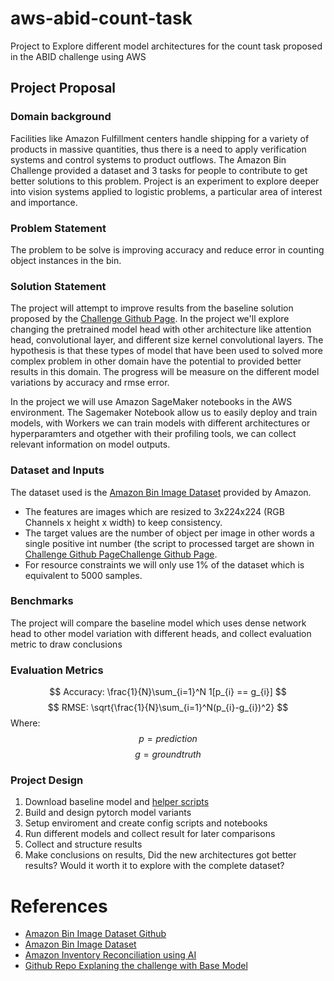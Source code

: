 # aws-abid-count-task
Project to Explore different model architectures for the count task proposed in the ABID challenge using AWS 

## Project Proposal
### Domain background
Facilities like Amazon Fulfillment centers handle shipping for a variety of products in massive quantities, thus there is a need to apply verification systems and control systems to product outflows. 
The Amazon Bin Challenge provided a dataset and 3 tasks for people to contribute to get better solutions to this problem.
Project is an experiment to explore deeper into vision systems applied to logistic problems, a particular area of interest and importance.

### Problem Statement
The problem to be solve is improving accuracy and reduce error in counting object instances in the bin. 

### Solution Statement
The project will attempt to improve results from the baseline solution proposed by the [Challenge Github Page](https://github.com/awslabs/open-data-docs/tree/main/docs/aft-vbi-pds).
In the project we'll explore changing the pretrained model head with other architecture like attention head, convolutional layer, and different size kernel convolutional layers.
The hypothesis is that these types of model that have been used to solved more complex problem in other domain have the potential to provided better results in this domain.
The progress will be measure on the different model variations by accuracy and rmse error.

In the project we will use Amazon SageMaker notebooks in the AWS environment. The Sagemaker Notebook allow us to easily deploy and train models, with Workers we can train models with different architectures or hyperparamters and otgether with their profiling tools, we can collect relevant information on model outputs.

### Dataset and Inputs
The dataset used is the [Amazon Bin Image Dataset](https://github.com/awslabs/open-data-docs/tree/main/docs/aft-vbi-pds)  provided by Amazon.
- The features are images which are resized to 3x224x224 (RGB Channels x height x width) to keep consistency.
- The target values are the number of object per image in other words a single positive int number (the script to processed target are shown in [Challenge Github Page](https://github.com/awslabs/open-data-docs/tree/main/docs/aft-vbi-pds)[Challenge Github Page](https://github.com/awslabs/open-data-docs/tree/main/docs/aft-vbi-pds).
- For resource constraints we will only use 1% of the dataset which is equivalent to 5000 samples.


### Benchmarks
The project will compare the baseline model which uses dense network head to other model variation with different heads, and collect evaluation metric to draw conclusions

### Evaluation Metrics
$$
Accuracy: \frac{1}{N}\sum_{i=1}^N 1[p_{i} == g_{i}]
$$
$$
RMSE: \sqrt{\frac{1}{N}\sum_{i=1}^N(p_{i}-g_{i})^2}
$$
Where:
$$p = prediction$$
$$g = ground truth$$

### Project Design
1. Download baseline model and [helper scripts](https://github.com/awslabs/open-data-docs/tree/main/docs/aft-vbi-pds)
2. Build and design pytorch model variants
3. Setup enviroment and create config scripts and notebooks
4. Run different models and collect result for later comparisons
5. Collect and structure results
6. Make conclusions on results,  Did the new architectures got better results? Would it worth it to explore with the complete dataset?



# References
- [Amazon Bin Image Dataset Github](https://github.com/awslabs/open-data-docs/tree/main/docs/aft-vbi-pds)
- [Amazon Bin Image Dataset](https://registry.opendata.aws/amazon-bin-imagery/)
- [Amazon Inventory Reconciliation using AI](https://github.com/pablo-tech/Image-Inventory-Reconciliation-with-SVM-and-CNN/tree/master)
- [Github Repo Explaning the challenge with Base Model](https://github.com/silverbottlep/abid_challenge/tree/master?tab=readme-ov-file)
